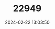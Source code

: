 ---
title: "22949"
category: "Vespertilio sinensis"
draft: false
date: 2024-02-22 13:03:50
languages:
  Chinese: ["Dongfan Bianfu", "Shuanmou Fu"]
  Mongolian: ["Dorniin Sarmaahai"]
  Javanese: ["Hina Koumori"]
  Russian: ["Vostochnyi Kozhan"]
  English: ["Asian Particolored Bat"]
---